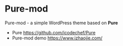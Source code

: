 # Pure-mod
Pure-mod - a simple WordPress theme based on **Pure**
- Pure https://github.com/icodechef/Pure
- Pure-mod demo https://www.izhaojie.com/
